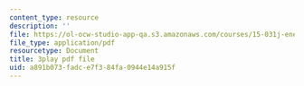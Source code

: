 ```yaml
---
content_type: resource
description: ''
file: https://ol-ocw-studio-app-qa.s3.amazonaws.com/courses/15-031j-energy-decisions-markets-and-policies-spring-2012/a891b073fadce7f384fa0944e14a915f_-7dYXCHtTFY.pdf
file_type: application/pdf
resourcetype: Document
title: 3play pdf file
uid: a891b073-fadc-e7f3-84fa-0944e14a915f
---
```


